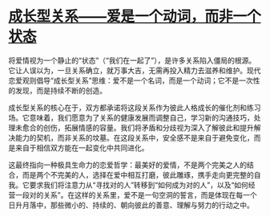 # [成长型关系——爱是一个动词，而非一个状态](https://hoo.be/htytspw)

将爱情视为一个静止的“状态”（“我们在一起了”），是许多关系陷入僵局的根源。它让人误以为，一旦关系确立，就万事大吉，无需再投入精力去滋养和维护。现代恋爱观则倡导“成长型关系”思维：爱不是一个名词，而是一个动词；它不是一次性的发现，而是持续不断的创造。

成长型关系的核心在于，双方都承诺将这段关系作为彼此人格成长的催化剂和练习场。它意味着，我们愿意为了关系的健康发展而调整自己，学习新的沟通技巧，处理未愈合的创伤，拓展情感的容量。我们将矛盾和分歧视为深入了解彼此和提升解决能力的契机，而非关系的坟墓。在这段关系中，安全感不是来自于避免变化，而是来自于相信双方能在一起变化中共同进化。

这最终指向一种极具生命力的恋爱哲学：最美好的爱情，不是两个完美之人的结合，而是两个不完美的人，选择在爱中相互打磨，彼此雕琢，携手走向更完整的自我。它要求我们将注意力从“寻找对的人”转移到“如何成为对的人”，以及“如何经营一段对的关系”。在这样的关系里，爱不是一句空洞的誓言，而是体现在每一个日升月落中，那些微小的、持续的、朝向彼此的善意、理解与努力的行动之中。
